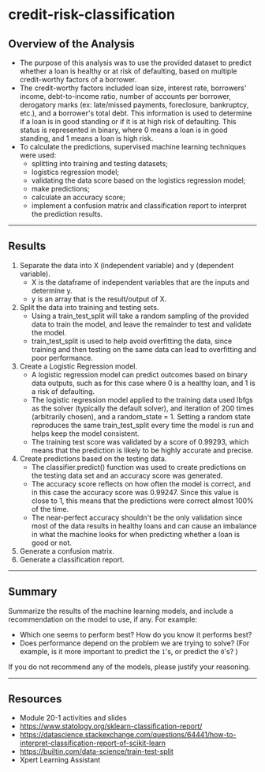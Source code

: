 # credit-risk-classification

## Overview of the Analysis

* The purpose of this analysis was to use the provided dataset to predict whether a loan is healthy or at risk of defaulting, based on multiple credit-worthy factors of a borrower.
* The credit-worthy factors included loan size, interest rate, borrowers' income, debt-to-income ratio, number of accounts per borrower, derogatory marks (ex: late/missed payments, foreclosure, bankruptcy, etc.), and a borrower's total debt. This information is used to determine if a loan is in good standing or if it is at high risk of defaulting. This status is represented in binary, where 0 means a loan is in good standing, and 1 means a loan is high risk.
* To calculate the predictions, supervised machine learning techniques were used:
  * splitting into training and testing datasets;
  * logistics regression model;
  * validating the data score based on the logistics regression model;
  * make predictions;
  * calculate an accuracy score;
  * implement a confusion matrix and classification report to interpret the prediction results.

-----------------------------------

## Results

1. Separate the data into X (independent variable) and y (dependent variable).
    * X is the dataframe of independent variables that are the inputs and determine y.
    * y is an array that is the result/output of X.
2. Split the data into training and testing sets.
    * Using a train_test_split will take a random sampling of the provided data to train the model, and leave the remainder to test and validate the model.
    * train_test_split is used to help avoid overfitting the data, since training and then testing on the same data can lead to overfitting and poor performance.
3. Create a Logistic Regression model.
    * A logistic regression model can predict outcomes based on binary data outputs, such as for this case where 0 is a healthy loan, and 1 is a risk of defaulting.
    * The logistic regression model applied to the training data used lbfgs as the solver (typically the default solver), and iteration of 200 times (arbitrarily chosen), and a random_state = 1. Setting a random state reproduces the same train_test_split every time the model is run and helps keep the model consistent.
    * The training test score was validated by a score of 0.99293, which means that the prediction is likely to be highly accurate and precise.
4. Create predictions based on the testing data.
    * The classifier.predict() function was used to create predictions on the testing data set and an accuracy score was generated.
    * The accuracy score reflects on how often the model is correct, and in this case the accuracy score was 0.99247. Since this value is close to 1, this means that the predictions were correct almost 100% of the time.
    * The near-perfect accuracy shouldn't be the only validation since most of the data results in healthy loans and can cause an imbalance in what the machine looks for when predicting whether a loan is good or not.
7. Generate a confusion matrix.
8. Generate a classification report.
 
-----------------------------------

## Summary

Summarize the results of the machine learning models, and include a recommendation on the model to use, if any. For example:

* Which one seems to perform best? How do you know it performs best?
* Does performance depend on the problem we are trying to solve? (For example, is it more important to predict the `1`'s, or predict the `0`'s? )

If you do not recommend any of the models, please justify your reasoning.

------------------------------------

## Resources
* Module 20-1 activities and slides
* https://www.statology.org/sklearn-classification-report/
* https://datascience.stackexchange.com/questions/64441/how-to-interpret-classification-report-of-scikit-learn
* https://builtin.com/data-science/train-test-split
* Xpert Learning Assistant
